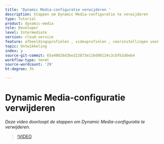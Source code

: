 ```yaml
---
title: 'Dynamic Media-configuratie verwijderen '
description: Stappen om Dynamic Media-configuratie te verwijderen
type: Tutorial
product: dynamic-media
role: Developer
level: Intermediate
version: cloud-service
feature: afbeeldingsprofielen , videoprofielen , voorinstellingen voor viewers
topic: Ontwikkeling
index: y
source-git-commit: 65a40826d3be322673e116d98124c3cbfb1d6eb4
workflow-type: tm+mt
source-wordcount: '29'
ht-degree: 3%

---
```



# Dynamic Media-configuratie verwijderen

*Deze video doorloopt de stappen om Dynamic Media-configuratie te verwijderen.*

>[!VIDEO](https://video.tv.adobe.com/v/335363?quality=9&learn=on)
